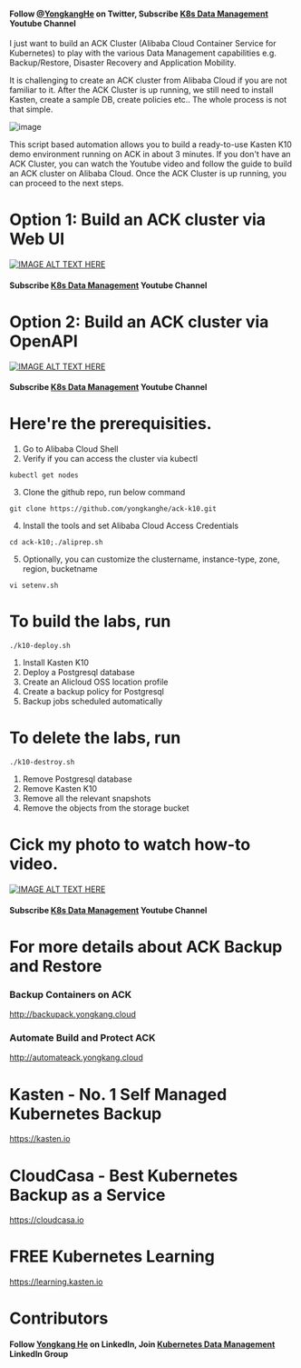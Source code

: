 
#### Follow [@YongkangHe](https://twitter.com/yongkanghe) on Twitter, Subscribe [K8s Data Management](https://www.youtube.com/channel/UCm-sw1b23K-scoVSCDo30YQ?sub_confirmation=1) Youtube Channel

I just want to build an ACK Cluster (Alibaba Cloud Container Service for Kubernetes) to play with the various Data Management capabilities e.g. Backup/Restore, Disaster Recovery and Application Mobility. 

It is challenging to create an ACK cluster from Alibaba Cloud if you are not familiar to it. After the ACK Cluster is up running, we still need to install Kasten, create a sample DB, create policies etc.. The whole process is not that simple.

![image](https://pbs.twimg.com/media/FHLSGL8VEAAUrZQ?format=png&name=900x900)

This script based automation allows you to build a ready-to-use Kasten K10 demo environment running on ACK in about 3 minutes. If you don't have an ACK Cluster, you can watch the Youtube video and follow the guide to build an ACK cluster on Alibaba Cloud. Once the ACK Cluster is up running, you can proceed to the next steps. 

# Option 1: Build an ACK cluster via Web UI
[![IMAGE ALT TEXT HERE](https://img.youtube.com/vi/JLdc4D9kAss/0.jpg)](https://www.youtube.com/watch?v=JLdc4D9kAss)

#### Subscribe [K8s Data Management](https://www.youtube.com/channel/UCm-sw1b23K-scoVSCDo30YQ?sub_confirmation=1) Youtube Channel

# Option 2: Build an ACK cluster via OpenAPI
[![IMAGE ALT TEXT HERE](https://img.youtube.com/vi/eXjTSDmgcUE/0.jpg)](https://www.youtube.com/watch?v=eXjTSDmgcUE)

#### Subscribe [K8s Data Management](https://www.youtube.com/channel/UCm-sw1b23K-scoVSCDo30YQ?sub_confirmation=1) Youtube Channel

# Here're the prerequisities. 

1. Go to Alibaba Cloud Shell
2. Verify if you can access the cluster via kubectl
````
kubectl get nodes
````
3. Clone the github repo, run below command
````
git clone https://github.com/yongkanghe/ack-k10.git
````
4. Install the tools and set Alibaba Cloud Access Credentials
````
cd ack-k10;./aliprep.sh
````
5. Optionally, you can customize the clustername, instance-type, zone, region, bucketname
````
vi setenv.sh
````
# To build the labs, run 
````
./k10-deploy.sh
````
1. Install Kasten K10
2. Deploy a Postgresql database
3. Create an Alicloud OSS location profile
4. Create a backup policy for Postgresql
5. Backup jobs scheduled automatically

# To delete the labs, run 
````
./k10-destroy.sh
````
1. Remove Postgresql database
2. Remove Kasten K10
3. Remove all the relevant snapshots
4. Remove the objects from the storage bucket

# Cick my photo to watch how-to video.
[![IMAGE ALT TEXT HERE](https://img.youtube.com/vi/clGcZbdaQPE/0.jpg)](https://www.youtube.com/watch?v=clGcZbdaQPE)

#### Subscribe [K8s Data Management](https://www.youtube.com/channel/UCm-sw1b23K-scoVSCDo30YQ?sub_confirmation=1) Youtube Channel

# For more details about ACK Backup and Restore
### Backup Containers on ACK  
http://backupack.yongkang.cloud

### Automate Build and Protect ACK
http://automateack.yongkang.cloud 

# Kasten - No. 1 Self Managed Kubernetes Backup
https://kasten.io 

# CloudCasa - Best Kubernetes Backup as a Service
https://cloudcasa.io 

# FREE Kubernetes Learning
https://learning.kasten.io 

# Contributors

#### Follow [Yongkang He](http://yongkang.cloud) on LinkedIn, Join [Kubernetes Data Management](https://www.linkedin.com/groups/13983251) LinkedIn Group
